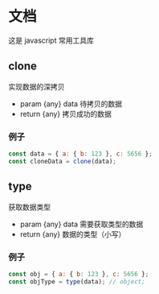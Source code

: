 # 文档

这是 javascript 常用工具库

## clone

实现数据的深拷贝

- param {any} data 待拷贝的数据
- return {any} 拷贝成功的数据

### 例子

```js
const data = { a: { b: 123 }, c: 5656 };
const cloneData = clone(data);
```

## type

获取数据类型

- param {any} data 需要获取类型的数据
- return {any} 数据的类型（小写）

### 例子

```js
const obj = { a: { b: 123 }, c: 5656 };
const objType = type(data); // object;
```
